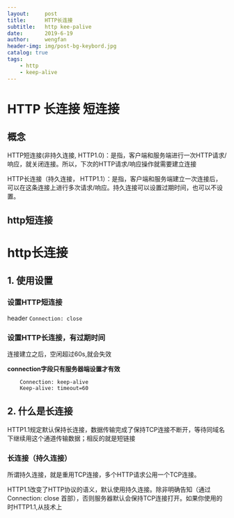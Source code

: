 ```yaml
---
layout:     post
title:      HTTP长连接
subtitle:   http kee-palive
date:       2019-6-19
author:     wengfan
header-img: img/post-bg-keybord.jpg
catalog: true
tags:
    - http
    - keep-alive
---
```


# HTTP 长连接 短连接
## 概念
HTTP短连接(非持久连接, HTTP1.0)：是指，客户端和服务端进行一次HTTP请求/响应，就关闭连接。所以，下次的HTTP请求/响应操作就需要建立连接

HTTP长连接（持久连接， HTTP1.1）：是指，客户端和服务端建立一次连接后，可以在这条连接上进行多次请求/响应。持久连接可以设置过期时间，也可以不设置。

## http短连接
# http长连接
## 1. 使用设置
### 设置HTTP短连接
header
```Connection: close```

### 设置HTTP长连接，有过期时间
连接建立之后，空闲超过60s,就会失效

**connection字段只有服务器端设置才有效**

```
    Connection: keep-alive
    Keep-alive: timeout=60
```

## 2. 什么是长连接
HTTP1.1规定默认保持长连接，数据传输完成了保持TCP连接不断开，等待同域名下继续用这个通道传输数据；相反的就是短链接

### 长连接（持久连接）
所谓持久连接，就是重用TCP连接，多个HTTP请求公用一个TCP连接。

HTTP1.1改变了HTTP协议的语义，默认使用持久连接。除非明确告知（通过Connection: close 首部），否则服务器默认会保持TCP连接打开。如果你使用的时HTTP1.1,从技术上